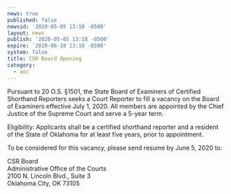 ```yaml
---
news: true
published: false
newsid: '2020-05-05 13:18 -0500'
layout: news
publish: '2020-05-05 13:18 -0500'
expire: '2020-06-18 13:18 -0500'
system: false
title: CSR Board Opening
category:
  - aoc
---
```

Pursuant to 20 O.S. §1501, the State Board of Examiners of Certified Shorthand Reporters seeks a Court Reporter to fill a vacancy on the Board of Examiners effective July 1, 2020.  All members are appointed by the Chief Justice of the Supreme Court and serve a 5-year term.  

Eligibility:  Applicants shall be a certified shorthand reporter and a resident of the State of Oklahoma for at least five years, prior to appointment.  

To be considered for this vacancy, please send resume by June 5, 2020 to:  

CSR Board  
Administrative Office of the Courts  
2100 N. Lincoln Blvd., Suite 3  
Oklahoma City, OK  73105
